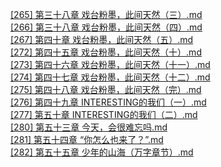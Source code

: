 [[265] 第三十八章 戏台粉墨，此间天然（三）.md](https://github.com/auto-bot-ty/qidian-chapterReview/blob/master/output/1025656512/%5B265%5D%20%E7%AC%AC%E4%B8%89%E5%8D%81%E5%85%AB%E7%AB%A0%20%E6%88%8F%E5%8F%B0%E7%B2%89%E5%A2%A8%EF%BC%8C%E6%AD%A4%E9%97%B4%E5%A4%A9%E7%84%B6%EF%BC%88%E4%B8%89%EF%BC%89.md)<br>
[[266] 第三十八章 戏台粉墨，此间天然（四）.md](https://github.com/auto-bot-ty/qidian-chapterReview/blob/master/output/1025656512/%5B266%5D%20%E7%AC%AC%E4%B8%89%E5%8D%81%E5%85%AB%E7%AB%A0%20%E6%88%8F%E5%8F%B0%E7%B2%89%E5%A2%A8%EF%BC%8C%E6%AD%A4%E9%97%B4%E5%A4%A9%E7%84%B6%EF%BC%88%E5%9B%9B%EF%BC%89.md)<br>
[[267] 第四十章 戏台粉墨，此间天然（五）.md](https://github.com/auto-bot-ty/qidian-chapterReview/blob/master/output/1025656512/%5B267%5D%20%E7%AC%AC%E5%9B%9B%E5%8D%81%E7%AB%A0%20%E6%88%8F%E5%8F%B0%E7%B2%89%E5%A2%A8%EF%BC%8C%E6%AD%A4%E9%97%B4%E5%A4%A9%E7%84%B6%EF%BC%88%E4%BA%94%EF%BC%89.md)<br>
[[272] 第四十五章 戏台粉墨，此间天然（十）.md](https://github.com/auto-bot-ty/qidian-chapterReview/blob/master/output/1025656512/%5B272%5D%20%E7%AC%AC%E5%9B%9B%E5%8D%81%E4%BA%94%E7%AB%A0%20%E6%88%8F%E5%8F%B0%E7%B2%89%E5%A2%A8%EF%BC%8C%E6%AD%A4%E9%97%B4%E5%A4%A9%E7%84%B6%EF%BC%88%E5%8D%81%EF%BC%89.md)<br>
[[273] 第四十六章 戏台粉墨，此间天然（十一）.md](https://github.com/auto-bot-ty/qidian-chapterReview/blob/master/output/1025656512/%5B273%5D%20%E7%AC%AC%E5%9B%9B%E5%8D%81%E5%85%AD%E7%AB%A0%20%E6%88%8F%E5%8F%B0%E7%B2%89%E5%A2%A8%EF%BC%8C%E6%AD%A4%E9%97%B4%E5%A4%A9%E7%84%B6%EF%BC%88%E5%8D%81%E4%B8%80%EF%BC%89.md)<br>
[[274] 第四十七章 戏台粉墨，此间天然（十二）.md](https://github.com/auto-bot-ty/qidian-chapterReview/blob/master/output/1025656512/%5B274%5D%20%E7%AC%AC%E5%9B%9B%E5%8D%81%E4%B8%83%E7%AB%A0%20%E6%88%8F%E5%8F%B0%E7%B2%89%E5%A2%A8%EF%BC%8C%E6%AD%A4%E9%97%B4%E5%A4%A9%E7%84%B6%EF%BC%88%E5%8D%81%E4%BA%8C%EF%BC%89.md)<br>
[[275] 第四十八章 戏台粉墨，此间天然（完）.md](https://github.com/auto-bot-ty/qidian-chapterReview/blob/master/output/1025656512/%5B275%5D%20%E7%AC%AC%E5%9B%9B%E5%8D%81%E5%85%AB%E7%AB%A0%20%E6%88%8F%E5%8F%B0%E7%B2%89%E5%A2%A8%EF%BC%8C%E6%AD%A4%E9%97%B4%E5%A4%A9%E7%84%B6%EF%BC%88%E5%AE%8C%EF%BC%89.md)<br>
[[276] 第四十九章 INTERESTING的我们（一）.md](https://github.com/auto-bot-ty/qidian-chapterReview/blob/master/output/1025656512/%5B276%5D%20%E7%AC%AC%E5%9B%9B%E5%8D%81%E4%B9%9D%E7%AB%A0%20INTERESTING%E7%9A%84%E6%88%91%E4%BB%AC%EF%BC%88%E4%B8%80%EF%BC%89.md)<br>
[[277] 第五十章 INTERESTING的我们（二）.md](https://github.com/auto-bot-ty/qidian-chapterReview/blob/master/output/1025656512/%5B277%5D%20%E7%AC%AC%E4%BA%94%E5%8D%81%E7%AB%A0%20INTERESTING%E7%9A%84%E6%88%91%E4%BB%AC%EF%BC%88%E4%BA%8C%EF%BC%89.md)<br>
[[280] 第五十三章 今天，会很难忘吗.md](https://github.com/auto-bot-ty/qidian-chapterReview/blob/master/output/1025656512/%5B280%5D%20%E7%AC%AC%E4%BA%94%E5%8D%81%E4%B8%89%E7%AB%A0%20%E4%BB%8A%E5%A4%A9%EF%BC%8C%E4%BC%9A%E5%BE%88%E9%9A%BE%E5%BF%98%E5%90%97.md)<br>
[[281] 第五十四章 “你怎么也来了？”.md](https://github.com/auto-bot-ty/qidian-chapterReview/blob/master/output/1025656512/%5B281%5D%20%E7%AC%AC%E4%BA%94%E5%8D%81%E5%9B%9B%E7%AB%A0%20%E2%80%9C%E4%BD%A0%E6%80%8E%E4%B9%88%E4%B9%9F%E6%9D%A5%E4%BA%86%EF%BC%9F%E2%80%9D.md)<br>
[[282] 第五十五章 少年的山海（万字章节）.md](https://github.com/auto-bot-ty/qidian-chapterReview/blob/master/output/1025656512/%5B282%5D%20%E7%AC%AC%E4%BA%94%E5%8D%81%E4%BA%94%E7%AB%A0%20%E5%B0%91%E5%B9%B4%E7%9A%84%E5%B1%B1%E6%B5%B7%EF%BC%88%E4%B8%87%E5%AD%97%E7%AB%A0%E8%8A%82%EF%BC%89.md)<br>
